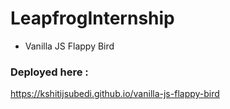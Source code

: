 # LeapfrogInternship

- Vanilla JS Flappy Bird

### Deployed here :
https://kshitijsubedi.github.io/vanilla-js-flappy-bird
